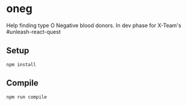 # oneg

Help finding type O Negative blood donors. In dev phase for X-Team's #unleash-react-quest

Setup
---
 
```
npm install
```
 
 
Compile
---
 
```
npm run compile
```
